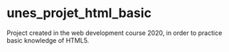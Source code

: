 # unes_projet_html_basic
Project created in the web development course 2020, in order to practice basic knowledge of HTML5.
